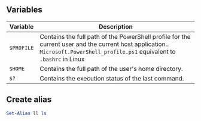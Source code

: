 
## Variables

| Variable   | Description                                                                                                                                                                  |
| ---------- | ---------------------------------------------------------------------------------------------------------------------------------------------------------------------------- |
| `$PROFILE` | Contains the full path of the PowerShell profile for the current user and the current host application.. `Microsoft.PowerShell_profile.ps1` equivalent to `.bashrc` in Linux |
| `$HOME`    | Contains the full path of the user's home directory.                                                                                                                         |
| `$?`       | Contains the execution status of the last command.                                                                                                                           |

## Create alias

```powershell
Set-Alias ll ls
```